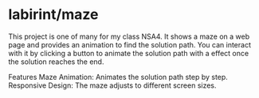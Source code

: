 # labirint/maze
This project is one of many for my class NSA4. It shows a maze on a web page and provides an animation to find the solution path. You can interact with it by clicking a button to animate the solution path with a effect once the solution reaches the end.

Features
Maze Animation: Animates the solution path step by step.
Responsive Design: The maze adjusts to different screen sizes.
